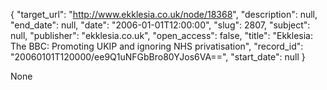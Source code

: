 {
  "target_url": "http://www.ekklesia.co.uk/node/18368", 
  "description": null, 
  "end_date": null, 
  "date": "2006-01-01T12:00:00", 
  "slug": 2807, 
  "subject": null, 
  "publisher": "ekklesia.co.uk", 
  "open_access": false, 
  "title": "Ekklesia: The BBC: Promoting UKIP and ignoring NHS privatisation", 
  "record_id": "20060101T120000/ee9Q1uNFGbBro80YJos6VA==", 
  "start_date": null
}

None